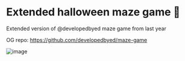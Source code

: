 # Extended halloween maze game 👻
Extended version of @developedbyed maze game from last year

OG repo: https://github.com/developedbyed/maze-game

![image](https://user-images.githubusercontent.com/62758448/196108699-4a86a882-f015-457f-a52a-2876fd646ea6.png)
